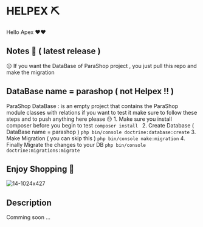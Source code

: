 # HELPEX ⛏
Hello Apex ❤❤
## Notes 🚩 ( latest release ) 
😐 If you want the DataBase of ParaShop project , you just pull this repo and make the migration
## DataBase name = parashop ( not Helpex ‼ ) 

 ParaShop DataBase : is an empty project that contains the ParaShop module classes with relations 
                        if you want to test it make sure to follow these steps 
                        and to push anything here please 😐
    1. Make sure you install composer before you begin to test 
    ```
    composer install 
    ```
    2. Create Database ( DataBase name = parashop ) 
    ```
    php bin/console doctrine:database:create
    ```
    3. Make Migration ( you can skip this ) 
    ```
    php bin/console make:migration
    ```
    4. Finally Migrate the changes to your DB 
     ```
     php bin/console doctrine:migrations:migrate
     ```
    
    
## Enjoy  Shopping 🤣


![14-1024x427](https://user-images.githubusercontent.com/84229390/218829097-8ecc9c4b-9c5e-4dc4-a334-143fa6477ffd.png)


## Description
Comming soon ...
